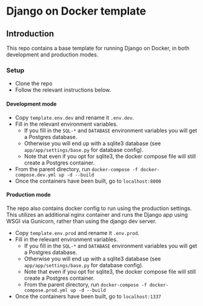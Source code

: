 # Django on Docker template

## Introduction

This repo contains a base template for running Django on Docker, in both development and production modes.

### Setup

* Clone the repo
* Follow the relevant instructions below.

#### Development mode

* Copy `template.env.dev` and rename it `.env.dev`.
* Fill in the relevant environment variables.
  * If you fill in the `SQL-*` and `DATABASE` environment variables you will get a Postgres database.
  * Otherwise you will end up with a sqlite3 database (see `app/app/settings/base.py` for database config).
  * Note that even if you opt for sqlite3, the docker compose file will still create a Postgres container.
* From the parent directory, run `docker-compose -f docker-compose.dev.yml up -d --build`
* Once the containers have been built, go to `localhost:8000`

#### Production mode

The repo also contains docker config to run using the production settings. This utilizes an additional nginx container and runs the Django app using WSGI via Gunicorn, rather than using the django dev server.

* Copy `template.env.prod` and rename it `.env.prod`.
* Fill in the relevant environment variables.
  * If you fill in the `SQL-*` and `DATABASE` environment variables you will get a Postgres database.
  * Otherwise you will end up with a sqlite3 database (see `app/app/settings/base.py` for database config).
  * Note that even if you opt for sqlite3, the docker compose file will still create a Postgres container.
  * From the parent directory, run `docker-compose -f docker-compose.prod.yml up -d --build`
* Once the containers have been built, go to `localhost:1337`